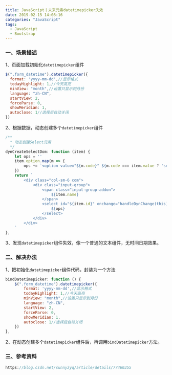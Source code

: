 ```yaml
---
title: JavaScript丨未来元素datetimepicker失效
date: 2019-02-15 14:08:16
categories: "JavaScript"
tags: 
  - JavaScript
  - Bootstrap
---
```




### 一、场景描述

1、页面加载初始化`datetimepicker`组件

```javascript
$(".form_datetime").datetimepicker({
  format: 'yyyy-mm-dd',//显示格式
  todayHighlight: 1,//今天高亮
  minView: "month",//设置只显示到月份
  language: "zh-CN",
  startView: 2,
  forceParse: 0,
  showMeridian: 1,
  autoclose: 1//选择后自动关闭
})
```

2、根据数据，动态创建多个`datetimepicker`组件

```javascript
/**
  * 动态创建Select元素
  */
dynCreateSelectDom: function (item) {
    let ops = ''
    item.option.map(m => {
        ops += `<option value="${m.code}" ${m.code === item.value ? 'selected' : ''}>${m.name}</option>`
    })
    return `
        <div class="col-sm-6 com">
            <div class="input-group">
                <span class="input-group-addon">
                    ${item.name}
                </span>
                <select id="${item.id}" onchange="handleDynChange(this)" class="form-control">
                    ${ops}
                </select>
            </div>
        </div>
    `
},
```

3、发现`datetimepicker`组件失效，像一个普通的文本组件，无时间日期效果。



### 二、解决办法

1、把初始化`datetimepicker`组件代码，封装为一个方法

```javascript
bindDatetimepicker: function () {
    $(".form_datetime").datetimepicker({
        format: 'yyyy-mm-dd',//显示格式
        todayHighlight: 1,//今天高亮
        minView: "month",//设置只显示到月份
        language: "zh-CN",
        startView: 2,
        forceParse: 0,
        showMeridian: 1,
        autoclose: 1//选择后自动关闭
    })
},
```

2、在动态创建多个`datetimepicker`组件后，再调用`bindDatetimepicker`方法。





### 三、参考资料

```javascript
https://blog.csdn.net/sunnyzyq/article/details/77460355
```

































